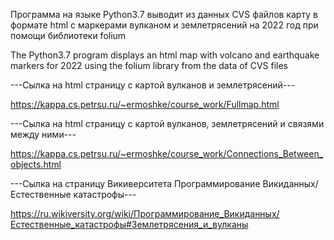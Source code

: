 Программа на языке Python3.7 выводит из данных CVS файлов карту в формате html с маркерами вулканом и землетрясений на 2022 год при помощи библиотеки folium

The Python3.7 program displays an html map with volcano and earthquake markers for 2022 using the folium library from the data of CVS files

---Сылка на html страницу с картой вулканов и землетрясений---

https://kappa.cs.petrsu.ru/~ermoshke/course_work/Fullmap.html

---Сылка на html страницу с картой вулканов, землетрясений и связями между ними---

https://kappa.cs.petrsu.ru/~ermoshke/course_work/Connections_Between_objects.html

---Сылка на страницу Викиверситета Программирование Викиданных/Естественные катастрофы---

https://ru.wikiversity.org/wiki/Программирование_Викиданных/Естественные_катастрофы#Землетрясения_и_вулканы
